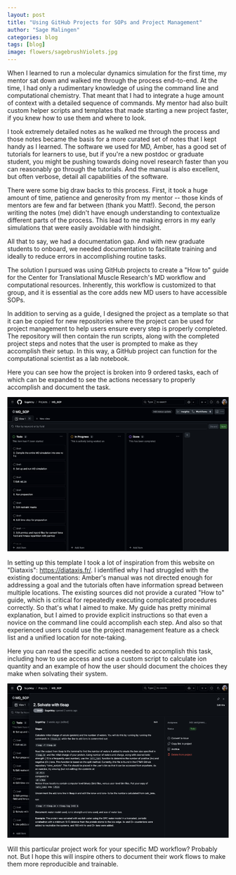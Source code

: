 ```yaml
---
layout: post
title: "Using GitHub Projects for SOPs and Project Management"
author: "Sage Malingen"
categories: blog
tags: [blog]
image: flowers/sagebrushViolets.jpg
---
```

<!-- Teaching someone to run a molecular dynamics simulation
-->

When I learned to run a molecular dynamics simulation for the first time, my mentor sat down and walked me through the process end-to-end. At the time, I had only a rudimentary knowledge of using the command line and computational chemistry. That meant that I had to integrate a huge amount of context with a detailed sequence of commands. My mentor had also built custom helper scripts and templates that made starting a new project faster, if you knew how to use them and where to look.

I took extremely detailed notes as he walked me through the process and those notes became the basis for a more curated set of notes that I kept handy as I learned. The software we used for MD, Amber, has a good set of tutorials for learners to use, but if you're a new postdoc or graduate student, you might be pushing towards doing novel research faster than you can reasonably go through the tutorials. And the manual is also excellent, but often verbose, detail all capabilities of the software.

There were some big draw backs to this process. First, it took a huge amount of time, patience  and generosity from my mentor -- those kinds of mentors are few and far between (thank you Matt!). Second, the person writing the notes (me) didn't have enough understanding to contextualize different parts of the process. This lead to me making errors in my early simulations that were easily avoidable with hindsight.

All that to say, we had a documentation gap. And with new graduate students to onboard, we needed documentation to facilitate training and ideally to reduce errors in accomplishing routine tasks.

The solution I pursued was using GitHub projects to create a "How to" guide for the Center for Translational Muscle Research's MD workflow and computational resources. Inherently, this workflow is customized to that group, and it is essential as the core adds new MD users to have accessible SOPs.

In addition to serving as a guide, I designed the project as a template so that it can be copied for new repositories where the project can be used for project management to help users ensure every step is properly completed. The repository will then contain the run scripts, along with the completed project steps and notes that the user is prompted to make as they accomplish their setup. In this way, a GitHub project can function for the computational scientist as a lab notebook.

Here you can see how the project is broken into 9 ordered tasks, each of which can be expanded to see the actions necessary to properly accomplish and document the task.

<img src="assets/img/GitHubProject/tasks.png" width="524" height="350" alt="Screen shote of a GitHub project template showing 9 tasks in the Todo column with headers indicating nature of the task." >

In setting up this template I took a lot of inspiration from this website on "Diataxis": <a href="url">https://diataxis.fr/</a>. I identified why I had struggled with the existing documentations: Amber's manual was not directed enough for addressing a goal and the tutorials often have information spread between multiple locations. The existing sources did not provide a curated "How to" guide, which is critical for repeatedly executing complicated procedures correctly. So that's what I aimed to make. My guide has pretty minimal explanation, but I aimed to provide explicit instructions so that even a novice on the command line could accomplish each step. And also so that experienced users could use the project management feature as a check list and a unified location for note-taking.

Here you can read the specific actions needed to accomplish this task, including how to use access and use a custom script to calculate ion quantity and an example of how the user should document the choices they make when solvating their system.

<img src="assets/img/GitHubProject/solvate.png" width="524" height="350" alt="Screen shote of a GitHub project template showing the actions needed to accomplish task 2, solvating the system." >


Will this particular project work for your specific MD workflow? Probably not. But I hope this will inspire others to document their work flows to make them more reproducible and trainable.
